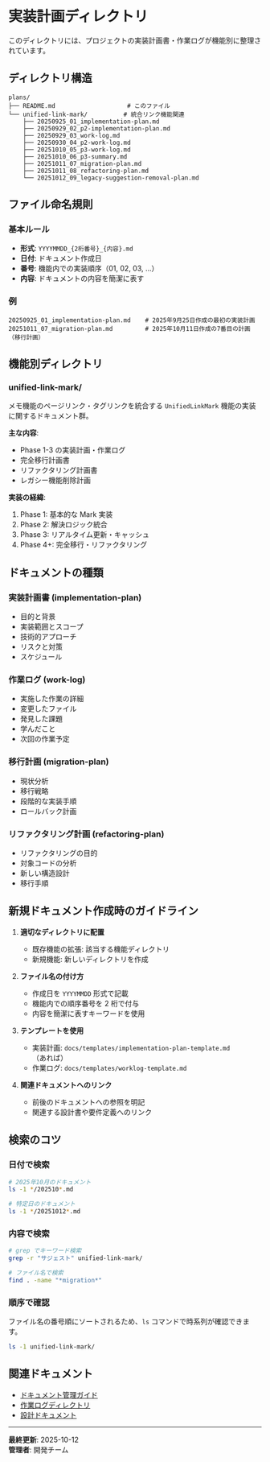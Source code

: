 # 実装計画ディレクトリ

このディレクトリには、プロジェクトの実装計画書・作業ログが機能別に整理されています。

## ディレクトリ構造

```
plans/
├── README.md                    # このファイル
└── unified-link-mark/          # 統合リンク機能関連
    ├── 20250925_01_implementation-plan.md
    ├── 20250929_02_p2-implementation-plan.md
    ├── 20250929_03_work-log.md
    ├── 20250930_04_p2-work-log.md
    ├── 20251010_05_p3-work-log.md
    ├── 20251010_06_p3-summary.md
    ├── 20251011_07_migration-plan.md
    ├── 20251011_08_refactoring-plan.md
    └── 20251012_09_legacy-suggestion-removal-plan.md
```

## ファイル命名規則

### 基本ルール

- **形式**: `YYYYMMDD_{2桁番号}_{内容}.md`
- **日付**: ドキュメント作成日
- **番号**: 機能内での実装順序（01, 02, 03, ...）
- **内容**: ドキュメントの内容を簡潔に表す

### 例

```
20250925_01_implementation-plan.md    # 2025年9月25日作成の最初の実装計画
20251011_07_migration-plan.md         # 2025年10月11日作成の7番目の計画（移行計画）
```

## 機能別ディレクトリ

### unified-link-mark/

メモ機能のページリンク・タグリンクを統合する `UnifiedLinkMark` 機能の実装に関するドキュメント群。

**主な内容**:

- Phase 1-3 の実装計画・作業ログ
- 完全移行計画書
- リファクタリング計画書
- レガシー機能削除計画

**実装の経緯**:

1. Phase 1: 基本的な Mark 実装
2. Phase 2: 解決ロジック統合
3. Phase 3: リアルタイム更新・キャッシュ
4. Phase 4+: 完全移行・リファクタリング

## ドキュメントの種類

### 実装計画書 (implementation-plan)

- 目的と背景
- 実装範囲とスコープ
- 技術的アプローチ
- リスクと対策
- スケジュール

### 作業ログ (work-log)

- 実施した作業の詳細
- 変更したファイル
- 発見した課題
- 学んだこと
- 次回の作業予定

### 移行計画 (migration-plan)

- 現状分析
- 移行戦略
- 段階的な実装手順
- ロールバック計画

### リファクタリング計画 (refactoring-plan)

- リファクタリングの目的
- 対象コードの分析
- 新しい構造設計
- 移行手順

## 新規ドキュメント作成時のガイドライン

1. **適切なディレクトリに配置**

   - 既存機能の拡張: 該当する機能ディレクトリ
   - 新規機能: 新しいディレクトリを作成

2. **ファイル名の付け方**

   - 作成日を `YYYYMMDD` 形式で記載
   - 機能内での順序番号を 2 桁で付与
   - 内容を簡潔に表すキーワードを使用

3. **テンプレートを使用**

   - 実装計画: `docs/templates/implementation-plan-template.md`（あれば）
   - 作業ログ: `docs/templates/worklog-template.md`

4. **関連ドキュメントへのリンク**
   - 前後のドキュメントへの参照を明記
   - 関連する設計書や要件定義へのリンク

## 検索のコツ

### 日付で検索

```bash
# 2025年10月のドキュメント
ls -1 */202510*.md

# 特定日のドキュメント
ls -1 */20251012*.md
```

### 内容で検索

```bash
# grep でキーワード検索
grep -r "サジェスト" unified-link-mark/

# ファイル名で検索
find . -name "*migration*"
```

### 順序で確認

ファイル名の番号順にソートされるため、`ls` コマンドで時系列が確認できます。

```bash
ls -1 unified-link-mark/
```

## 関連ドキュメント

- [ドキュメント管理ガイド](../../README.md)
- [作業ログディレクトリ](../../08_worklogs/)
- [設計ドキュメント](../../03_design/)

---

**最終更新**: 2025-10-12  
**管理者**: 開発チーム
